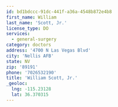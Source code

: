 ```yaml
---
id: bd1bdccc-91dc-441f-a36a-4548b872e4b8
first_name: William
last_name: 'Scott, Jr.'
license_type: DO
services:
  - general-surgery
category: doctors
address: '4700 N Las Vegas Blvd'
city: 'Nellis AFB'
state: NV
zip: '89191'
phone: '7026532190'
title: 'William Scott, Jr.'
_geoloc:
  lng: -115.23128
  lat: 36.370315
---
```

